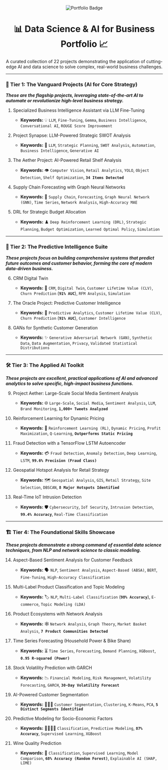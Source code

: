 <div align="center">
  <img src="https://img.shields.io/badge/Portfolio-Data_Science_&_AI-5A2A9A?style=for-the-badge&logo=python" alt="Portfolio Badge"/>
  <h1>📊 Data Science & AI for Business Portfolio 📈</h1>
  <p>
    A curated collection of 22 projects demonstrating the application of cutting-edge AI and data science to solve complex, real-world business challenges.
  </p>
</div>

---

### **👑 Tier 1: The Vanguard Projects (AI for Core Strategy)**
***These are the flagship projects, leveraging state-of-the-art AI to automate or revolutionize high-level business strategy.***

1. Specialized Business Intelligence Assistant via LLM Fine-Tuning
    * **Keywords:** 💡 `LLM`, `Fine-Tuning`, `Gemma`, `Business Intelligence`, `Conversational AI`, `ROUGE Score Improvement`

2. Project Synapse: LLM-Powered Strategic SWOT Analysis
    * **Keywords:** 🧠 `LLM`, `Strategic Planning`, `SWOT Analysis`, `Automation`, `Business Intelligence`, `Generative AI`

3. The Aether Project: AI-Powered Retail Shelf Analysis
    * **Keywords:** 👁️ `Computer Vision`, `Retail Analytics`, `YOLO`, `Object Detection`, `Shelf Optimization`, **`34 Items Detected`**

4. Supply Chain Forecasting with Graph Neural Networks
    * **Keywords:** 🔗 `Supply Chain`, `Forecasting`, `Graph Neural Network (GNN)`, `Time Series`, `Network Analysis`, `High-Accuracy MAE`

5. DRL for Strategic Budget Allocation
    * **Keywords:** ♟️ `Deep Reinforcement Learning (DRL)`, `Strategic Planning`, `Budget Optimization`, `Learned Optimal Policy`, `Simulation`

---

### **🚀 Tier 2: The Predictive Intelligence Suite**
***These projects focus on building comprehensive systems that predict future outcomes and customer behavior, forming the core of modern data-driven business.***

6. CRM Digital Twin
    * **Keywords:** 👥 `CRM`, `Digital Twin`, `Customer Lifetime Value (CLV)`, `Churn Prediction` (**`91% AUC`**), `RFM Analysis`, `Simulation`

7. The Oracle Project: Predictive Customer Intelligence
    * **Keywords:** 🔮 `Predictive Analytics`, `Customer Lifetime Value (CLV)`, `Churn Prediction` (**`91% AUC`**), `Customer Intelligence`

8. GANs for Synthetic Customer Generation
    * **Keywords:** ✨ `Generative Adversarial Network (GAN)`, `Synthetic Data`, `Data Augmentation`, `Privacy`, `Validated Statistical Distributions`

---

### **🛠️ Tier 3: The Applied AI Toolkit**
***These projects are excellent, practical applications of AI and advanced analytics to solve specific, high-impact business functions.***

9. Project Aether: Large-Scale Social Media Sentiment Analysis
    * **Keywords:** 🌐 `Large-Scale`, `Social Media`, `Sentiment Analysis`, `LLM`, `Brand Monitoring`, **`1,000+ Tweets Analyzed`**

10. Reinforcement Learning for Dynamic Pricing
    * **Keywords:** 💸 `Reinforcement Learning (RL)`, `Dynamic Pricing`, `Profit Maximization`, `Q-Learning`, **`Outperforms Static Pricing`**

11. Fraud Detection with a TensorFlow LSTM Autoencoder
    * **Keywords:** 💳 `Fraud Detection`, `Anomaly Detection`, `Deep Learning`, `LSTM`, **`99.6% Precision (Fraud Class)`**

12. Geospatial Hotspot Analysis for Retail Strategy
    * **Keywords:** 🗺️ `Geospatial Analysis`, `GIS`, `Retail Strategy`, `Site Selection`, `DBSCAN`, **`8 Major Hotspots Identified`**

13. Real-Time IoT Intrusion Detection
    * **Keywords:** 🛡️ `Cybersecurity`, `IoT Security`, `Intrusion Detection`, **`99.4% Accuracy`**, `Real-Time Classification`

---

### **🏗️ Tier 4: The Foundational Skills Showcase**
***These projects demonstrate a strong command of essential data science techniques, from NLP and network science to classic modeling.***

14. Aspect-Based Sentiment Analysis for Customer Feedback
    * **Keywords:** 🗣️ `NLP`, `Sentiment Analysis`, `Aspect-Based (ABSA)`, `BERT`, `Fine-Tuning`, `High-Accuracy Classification`

15. Multi-Label Product Classification and Topic Modeling
    * **Keywords:** 🏷️ `NLP`, `Multi-Label Classification` (**`98% Accuracy`**), `E-commerce`, `Topic Modeling (LDA)`

16. Product Ecosystems with Network Analysis
    * **Keywords:** 🕸️ `Network Analysis`, `Graph Theory`, `Market Basket Analysis`, **`7 Product Communities Detected`**

17. Time Series Forecasting (Household Power & Bike Share)
    * **Keywords:** ⏳ `Time Series`, `Forecasting`, `Demand Planning`, `XGBoost`, **`0.95 R-squared (Power)`**

18. Stock Volatility Prediction with GARCH
    * **Keywords:** 📉 `Financial Modeling`, `Risk Management`, `Volatility Forecasting`, `GARCH`, **`30-Day Volatility Forecast`**

19. AI-Powered Customer Segmentation
    * **Keywords:** 🧑‍🤝‍🧑 `Customer Segmentation`, `Clustering`, `K-Means`, `PCA`, **`5 Distinct Segments Identified`**

20. Predictive Modeling for Socio-Economic Factors
    * **Keywords:** 👨‍👩‍👧‍👦 `Classification`, `Predictive Modeling`, **`87% Accuracy`**, `Supervised Learning`, `XGBoost`

21. Wine Quality Prediction
    * **Keywords:** 🍷 `Classification`, `Supervised Learning`, `Model Comparison`, **`68% Accuracy (Random Forest)`**, `Explainable AI (SHAP, LIME)`
	
